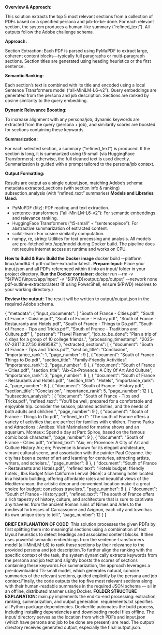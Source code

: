 **Overview & Approach:**

This solution extracts the top 5 most relevant sections from a collection of PDFs based on a specified persona and job-to-be-done. For each relevant section, the system produces a human-like summary (“refined_text”). All outputs follow the Adobe challenge schema.

**Approach:**

Section Extraction:
Each PDF is parsed using PyMuPDF to extract large, coherent content blocks—typically full paragraphs or multi-paragraph sections.
Section titles are generated using heading heuristics or the first sentence.

**Semantic Ranking:**

Each section’s text is combined with its title and encoded using a local Sentence Transformers model (“all-MiniLM-L6-v2”).
Query embeddings are generated from the persona and job description. Sections are ranked by cosine similarity to the query embedding.

**Dynamic Relevance Boosting:**

To increase alignment with any persona/job, dynamic keywords are extracted from the query (persona + job), and similarity scores are boosted for sections containing these keywords.

**Summarization:**

For each selected section, a summary (“refined_text”) is produced.
If the section is long, it is summarized using t5-small (via HuggingFace Transformers); otherwise, the full cleaned text is used directly. Summarization is guided with a prompt tailored to the persona/job context.

**Output Formatting:**

Results are output as a single output.json, matching Adobe’s schema:
metadata
extracted_sections (with section info & ranking)
subsection_analysis (with “refined_text” summaries)
**Models and Libraries Used:**
- PyMuPDF (fitz): PDF reading and text extraction.
- sentence-transformers (“all-MiniLM-L6-v2”): For semantic embeddings and relevance ranking.
- HuggingFace Transformers (“t5-small” + “sentencepiece”): For abstractive summarization of extracted content.
- scikit-learn: For cosine similarity computation.
- numpy, re, string: Utilities for text processing and analysis.
All models are pre-fetched into /app/model during Docker build.
The pipeline does not require internet access at runtime and works on CPU.

**How to Build & Run:**
**Build the Docker image**
docker build --platform linux/amd64 -t pdf-outline-extractor:latest .
**Prepare Input:**
Place your input.json and all PDFs referenced within it into an input/ folder in your project directory.
**Run the Docker container:**
docker run --rm -v "${PWD}\input:/app/input" -v "${PWD}\output:/app/output" --network none pdf-outline-extractor:latest
(If using PowerShell, ensure ${PWD} resolves to your working directory.)

**Review the output:**
The result will be written to output/output.json in the required Adobe schema.


{
  "metadata": {
    "input_documents": [
      "South of France - Cities.pdf",
      "South of France - Cuisine.pdf",
      "South of France - History.pdf",
      "South of France - Restaurants and Hotels.pdf",
      "South of France - Things to Do.pdf",
      "South of France - Tips and Tricks.pdf",
      "South of France - Traditions and Culture.pdf"
    ],
    "persona": "Travel Planner",
    "job_to_be_done": "Plan a trip of 4 days for a group of 10 college friends.",
    "processing_timestamp": "2025-07-28T13:27:50.998958Z"
  },
  "extracted_sections": [
    {
      "document": "South of France - Tips and Tricks.pdf",
      "section_title": "Conclusion",
      "importance_rank": 1,
      "page_number": 9
    },
    {
      "document": "South of France - Things to Do.pdf",
      "section_title": "Family-Friendly Activities",
      "importance_rank": 2,
      "page_number": 9
    },
    {
      "document": "South of France - Cities.pdf",
      "section_title": "Aix-En-Provence: A City Of Art And Culture",
      "importance_rank": 3,
      "page_number": 8
    },
    {
      "document": "South of France - Restaurants and Hotels.pdf",
      "section_title": "Hotels",
      "importance_rank": 4,
      "page_number": 8
    },
    {
      "document": "South of France - History.pdf",
      "section_title": "Conclusion",
      "importance_rank": 5,
      "page_number": 12
    }
  ],
  "subsection_analysis": [
    {
      "document": "South of France - Tips and Tricks.pdf",
      "refined_text": "You'll be well; prepared for a comfortable and enjoyable trip. consider the season, planned activities, and the needs of both adults and children.",
      "page_number": 9
    },
    {
      "document": "South of France - Things to Do.pdf",
      "refined_text": "The south of France offers a variety of activities that are perfect for families with children. Theme Parks and Attractions ; Antibes: Visit Marineland for marine shows and an aquarium. Monteux: Spend a day at Parc Spirou, based on the famous comic book character.",
      "page_number": 9
    },
    {
      "document": "South of France - Cities.pdf",
      "refined_text": "Aix; en; Provence: A City of Art and Culture History Aix; en; Provence is known for its elegant architecture, vibrant cultural scene, and association with the painter Paul Cézanne. the city has been a center of art and learning for centuries, attracting artists, writers, and scholars.",
      "page_number": 8
    },
    {
      "document": "South of France - Restaurants and Hotels.pdf",
      "refined_text": "Hotels budget; friendly hotels ; Ibis Budget Nice Californie Lenval (Nice): a charming hotel located in a historic building, offering affordable rates and beautiful views of the Mediterranean. the artistic decor and convenient location make it a great choice for budget; conscious travelers.",
      "page_number": 8
    },
    {
      "document": "South of France - History.pdf",
      "refined_text": "The south of France offers a rich tapestry of history, culture, and architecture that is sure to captivate any traveler. from the ancient Roman ruins of Nîmes and Arles to the medieval fortresses of Carcassonne and Avignon, each city and town has its own unique story to tell.",
      "page_number": 12
    }
  ]

**BRIEF EXPLANATION OF CODE:**
This solution processes the given PDFs by first splitting them into meaningful sections using a combination of text layout heuristics to detect headings and associated content blocks. It then uses powerful semantic embeddings from the sentence-transformers model (all-MiniLM-L6) to rank these sections by their relevance to the provided persona and job description.To further align the ranking with the specific context of the task, the system dynamically extracts keywords from the persona and job text and slightly boosts the scores of sections containing these keywords.For summarization, the approach leverages a pre-downloaded T5-small model, which generates natural, concise summaries of the relevant sections, guided explicitly by the persona and job context.Finally, the code outputs the top five most relevant sections along with their human-readable summaries in the required JSON schema — all in an offline, distributed manner using Docker.
**FOLDER STRUCTURE EXPLANATION:**
main.py implements the end-to-end processing: extraction, ranking, summarization, and output generation.
requirements.txt specifies all Python package dependencies.
Dockerfile automates the build process, including installing dependencies and downloading model files offline.
The input/ directory serves as the location from which PDFs and input.json (which have persona and job to be done are present) are read.
The output/ directory receives generated output, especially the final output.json.
